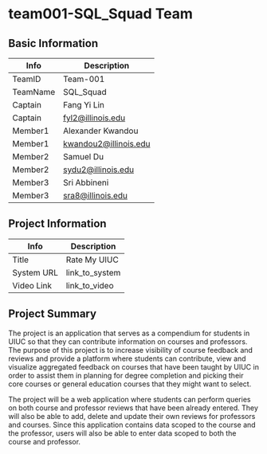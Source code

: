 # team001-SQL_Squad Team

## Basic Information

|   Info      |        Description     |
| ----------- | ---------------------- |
| TeamID      |         Team-001       |
| TeamName    |        SQL_Squad       |
| Captain     |       Fang Yi Lin      |
| Captain     |    fyl2@illinois.edu   |
| Member1     |    Alexander Kwandou   |
| Member1     |  kwandou2@illinois.edu |
| Member2     |       Samuel Du        |   
| Member2     |    sydu2@illinois.edu  |
| Member3     |      Sri Abbineni      |
| Member3     |    sra8@illinois.edu   |

## Project Information

|   Info      |        Description     |
| ----------- | ---------------------- |
|  Title      |       Rate My UIUC     |
| System URL  |      link_to_system    |
| Video Link  |      link_to_video     |

## Project Summary
The project is an application that serves as a compendium for students in UIUC so that they can contribute information on courses and professors. The purpose of this project is to increase visibility of course feedback and reviews and provide a platform where students can contribute, view and visualize aggregated feedback on courses that have been taught by UIUC in order to assist them in planning for degree completion and picking their core courses or general education courses that they might want to select.

The project will be a web application where students can perform queries on both course and professor reviews that have been already entered. They will also be able to add, delete and update their own reviews for professors and courses. Since this application contains data scoped to the course and the professor, users will also be able to enter data scoped to both the course and professor.
